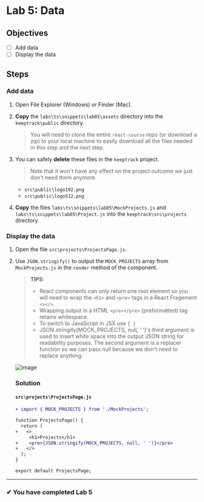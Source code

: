 # Lab 5: Data

## Objectives

- [ ] Add data
- [ ] Display the data

## Steps

### Add data

1. Open File Explorer (Windows) or Finder (Mac).
1. **Copy** the `labs\ts\snippets\lab05\assets` directory into the `keeptrack\public` directory.

   > You will need to clone the entire `react-course` repo (or download a zip) to your local machine to easily download all the files needed in this step and the next step.

1. You can safely **delete** these files in the `keeptrack` project.
   > Note that it won't have any effect on the project outcome we just don't need them anymore.
   - `src\public\logo192.png`
   - `src\public\logo512.png`
1. **Copy** the files `labs\ts\snippets\lab05\MockProjects.js` and `labs\ts\snippets\lab05\Project.js` into the `keeptrack\src\projects` directory.

<!-- <a href=".\snippets\lab05\assets" target="_blank">assets</a> -->

### Display the data

1. Open the file `src\projects\ProjectsPage.js`.
2. Use `JSON.stringify()` to output the `MOCK_PROJECTS` array from `MockProjects.js` in the `render` method of the component.

   > **TIPS:**
   >
   > - React components can only return one root element so you will need to wrap the `<h1>` and `<pre>` tags in a React Fragement `<></>`.
   > - Wrapping output in a HTML `<pre></pre>` (preformatted) tag retains whitespace.
   > - To switch to JavaScript in JSX use `{ }`
   > - JSON.stringify(MOCK_PROJECTS, null, ' ')'s third argument is used to insert white space into the output JSON string for readability purposes.
   >   The second argument is a replacer function so we can pass null because we don't need to replace anything.

   ![image](https://user-images.githubusercontent.com/1474579/64889510-85efa380-d63b-11e9-8dc5-86f6dce8cec2.png)

   ### Solution

   #### `src\projects\ProjectsPage.js`

   ```diff
   + import { MOCK_PROJECTS } from './MockProjects';

   function ProjectsPage() {
     return (
   +   <>
        <h1>Projects</h1>
   +    <pre>{JSON.stringify(MOCK_PROJECTS, null, ' ')}</pre>
   +   </>
     );
   }

   export default ProjectsPage;
   ```

---

### &#10004; You have completed Lab 5

